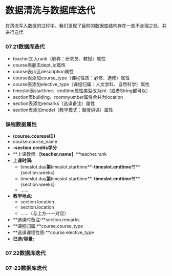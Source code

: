 # 数据清洗与数据库迭代

在清洗写入数据的过程中，我们发现了目前的数据库结构存在一些不合理之处，并进行迭代

### 07.21数据库迭代

* teacher加入rank（职称：研究员、教授）属性
* course表删去dept_id属性
* course表山区description属性
* course表添加course_type（课程性质：必修、选修）属性
* course表添加elective_type（课程归属：人文学科、自然科学）属性
* timeslot表starttime、endtime属性类型改为int（或者String都可以）
* section表building、roomnyumber属性合并为location
* section表添加remarks（选课备注）属性
* section表添加model（教学模式：面授讲课）属性


### 课程数据属性
* **(**course.coureseID**)**
* course.course_name
* **-**section.credits**学分**
* **上课教师:【**teacher.name**】**teacher.rank
* **上课时间:**
  * timeslot.day**第**timeslot.starttime**-**timeslot.endtime**节**{section.weeks}
  * timeslot.day**第**timeslot.starttime**-**timeslot.endtime**节**{section.weeks}
  * ......
* **教学地点:**
  * section.location
  * section.location
  * ......（与上方一一对应）
* **选课时备注:**section.remarks
* **课程归属:**course.course_type
* **选课课程性质:**course.elective_type
* **已选/容量:**

### 07.22数据库迭代

### 07-23数据库迭代

